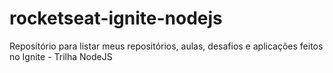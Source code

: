 # rocketseat-ignite-nodejs
Repositório para listar meus repositórios, aulas, desafios e aplicações feitos no Ignite - Trilha NodeJS 
